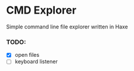 # CMD Explorer

Simple command line file explorer written in Haxe

### TODO:

- [x] open files
- [ ] keyboard listener
